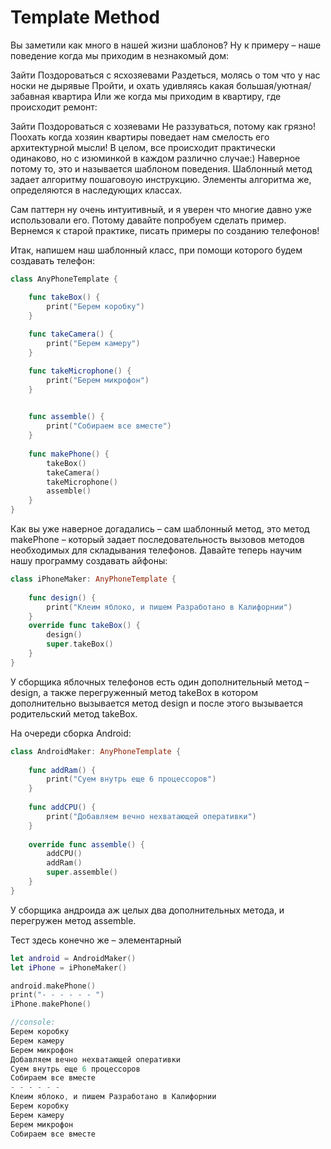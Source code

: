 # Template Method

Вы заметили как много в нашей жизни шаблонов? Ну к примеру – наше поведение когда мы приходим в незнакомый дом:

Зайти
Поздороваться с ясхозяевами
Раздеться, молясь о том что у нас носки не дырявые
Пройти, и охать удивляясь какая большая/уютная/забавная квартира
Или же когда мы приходим в квартиру, где происходит ремонт:

Зайти
Поздороваться с хозяевами
Не раззуваться, потому как грязно!
Поохать когда хозяин квартиры поведает нам смелость его архитектурной мысли!
В целом, все происходит практически одинаково, но с изюминкой в каждом различно случае:) Наверное потому то, это и называется шаблоном поведения. Шаблонный метод задает алгоритму пошаговоую инструкцию. Элементы алгоритма же, определяются в наследующих классах.

Сам паттерн ну очень интуитивный, и я уверен что многие давно уже использовали его. Потому давайте попробуем сделать пример. Вернемся к старой практике, писать примеры по созданию телефонов!

Итак, напишем наш шаблонный класс, при помощи которого будем создавать телефон:
```swift
class AnyPhoneTemplate {

    func takeBox() {
        print("Берем коробку")
    }
    
    func takeCamera() {
        print("Берем камеру")
    }

    func takeMicrophone() {
        print("Берем микрофон")
    }

    
    func assemble() {
        print("Собираем все вместе")
    }
    
    func makePhone() {
        takeBox()
        takeCamera()
        takeMicrophone()
        assemble()
    }
}
```
Как вы уже наверное догадались – сам шаблонный метод, это метод makePhone – который задает последовательность вызовов методов необходимых для складывания телефонов. Давайте теперь научим нашу программу создавать айфоны:
```swift
class iPhoneMaker: AnyPhoneTemplate {
    
    func design() {
        print("Клеим яблоко, и пишем Разработано в Калифорнии")
    }
    override func takeBox() {
        design()
        super.takeBox()
    }
}
```
У сборщика яблочных телефонов есть один дополнительный метод – design, а также перегруженный метод takeBox в котором дополнительно вызывается метод design и после этого вызывается родительский метод takeBox.

На очереди сборка Android:
```swift
class AndroidMaker: AnyPhoneTemplate {
    
    func addRam() {
        print("Суем внутрь еще 6 процессоров")
    }
    
    func addCPU() {
        print("Добавляем вечно нехватающей оперативки")
    }
    
    override func assemble() {
        addCPU()
        addRam()
        super.assemble()
    }
}
```
У сборщика андроида аж целых два дополнительных метода, и перегружен метод assemble.

Тест здесь конечно же – элементарный
```swift
let android = AndroidMaker()
let iPhone = iPhoneMaker()

android.makePhone()
print("- - - - - - ")
iPhone.makePhone()

//console:
Берем коробку
Берем камеру
Берем микрофон
Добавляем вечно нехватающей оперативки
Суем внутрь еще 6 процессоров
Собираем все вместе
- - - - - - 
Клеим яблоко, и пишем Разработано в Калифорнии
Берем коробку
Берем камеру
Берем микрофон
Собираем все вместе
```
